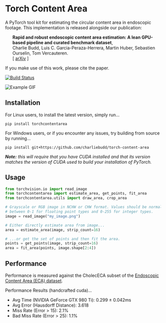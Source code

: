 # Torch Content Area
A PyTorch tool kit for estimating the circular content area in endoscopic footage. This implementation is released alongside our publication:

<ul><b>Rapid and robust endoscopic content area estimation: A lean GPU-based pipeline and curated benchmark dataset</b>,<br>
    Charlie Budd, Luis C. Garcia-Peraza-Herrera, Martin Huber, Sebastien Ourselin, Tom Vercauteren.<br>
    [ <a href="https://arxiv.org/abs/2210.14771">arXiv</a> ]
</ul>

If you make use of this work, please cite the paper.

[![Build Status](https://github.com/charliebudd/torch-content-area/actions/workflows/build.yml/badge.svg)](https://github.com/charliebudd/torch-content-area/actions/workflows/build.yml)

![Example GIF](example.gif?raw=true)

## Installation
For Linux users, to install the latest version, simply run...
```
pip install torchcontentarea
```
For Windows users, or if you encounter any issues, try building from source by running...
```
pip install git+https://github.com/charliebudd/torch-content-area
```
***Note:*** *this will require that you have CUDA installed and that its version matches the version of CUDA used to build your installation of PyTorch.*

## Usage
```python
from torchvision.io import read_image
from torchcontentarea import estimate_area, get_points, fit_area
from torchcontentarea.utils import draw_area, crop_area

# Grayscale or RGB image in NCHW or CHW format. Values should be normalised 
# between 0-1 for floating point types and 0-255 for integer types.
image = read_image("my_image.png")

# Either directly estimate area from image...
area = estimate_area(image, strip_count=16)

# ...or get the set of points and then fit the area.
points = get_points(image, strip_count=16)
area = fit_area(points, image.shape[2:4])
```

## Performance
Performance is measured against the CholecECA subset of the [Endoscopic Content Area (ECA) dataset](https://github.com/charliebudd/eca-dataset).
<!-- performance stats start -->

Performance Results (handcrafted cuda)...
- Avg Time (NVIDIA GeForce GTX 980 Ti): 0.299 ± 0.042ms
- Avg Error (Hausdorff Distance): 3.618
- Miss Rate (Error > 15): 2.1%
- Bad Miss Rate (Error > 25): 1.1% 
<!-- performance stats end -->

